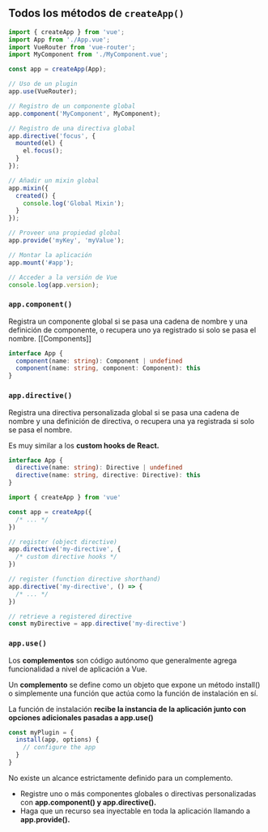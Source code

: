## Todos los métodos de `createApp()`

```js
import { createApp } from 'vue';
import App from './App.vue';
import VueRouter from 'vue-router';
import MyComponent from './MyComponent.vue';

const app = createApp(App);

// Uso de un plugin
app.use(VueRouter);

// Registro de un componente global
app.component('MyComponent', MyComponent);

// Registro de una directiva global
app.directive('focus', {
  mounted(el) {
    el.focus();
  }
});

// Añadir un mixin global
app.mixin({
  created() {
    console.log('Global Mixin');
  }
});

// Proveer una propiedad global
app.provide('myKey', 'myValue');

// Montar la aplicación
app.mount('#app');

// Acceder a la versión de Vue
console.log(app.version);
```


### `app.component()`
Registra un componente global si se pasa una cadena de nombre y una definición de componente, o recupera uno ya registrado si solo se pasa el nombre.
[[Components]]

```ts
interface App {
  component(name: string): Component | undefined
  component(name: string, component: Component): this
}
```


### `app.directive()`
Registra una directiva personalizada global si se pasa una cadena de nombre y una definición de directiva, o recupera una ya registrada si solo se pasa el nombre.

Es muy similar a los **custom hooks de React.** 

```ts
interface App {
  directive(name: string): Directive | undefined
  directive(name: string, directive: Directive): this
}
```

```ts
import { createApp } from 'vue'

const app = createApp({
  /* ... */
})

// register (object directive)
app.directive('my-directive', {
  /* custom directive hooks */
})

// register (function directive shorthand)
app.directive('my-directive', () => {
  /* ... */
})

// retrieve a registered directive
const myDirective = app.directive('my-directive')
```


### `app.use()`
Los **complementos** son código autónomo que generalmente agrega funcionalidad a nivel de aplicación a Vue. 

Un **complemento** se define como un objeto que expone un método install() o simplemente una función que actúa como la función de instalación en sí.

La función de instalación **recibe la instancia de la aplicación junto con opciones adicionales pasadas a app.use()**

```ts
const myPlugin = {
  install(app, options) {
    // configure the app
  }
}
```

No existe un alcance estrictamente definido para un complemento.

- Registre uno o más componentes globales o directivas personalizadas con **app.component() y app.directive().**
- Haga que un recurso sea inyectable en toda la aplicación llamando a **app.provide().**
